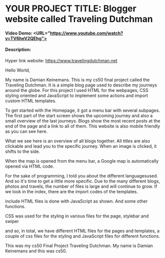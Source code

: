 # YOUR PROJECT TITLE: Blogger website called Traveling Dutchman
#### Video Demo:  <URL="https://www.youtube.com/watch?v=TV6heV2QEhg">
#### Description:
Hyper link website: https://www.travelingdutchman.net

Hello World,

My name is Damian Keinemans. This is my cs50 final project called the Traveling Dutchman. It is a simple blog page used to describe my journeys around the globe. For this project I used HTML for the webpages, CSS styling oriented and JavaScript to implement some actions and import custom HTML templates.

To get started with the Homepage, it got a menu bar with several subpages. The first part of the start screen shows the upcoming journey and also a small overview of the last journeys. Blogs show the most recent posts at the end of the page and a link to all of them. This website is also mobile friendly as you can see here.

What we see here is an overview of all blogs together. All titles are also clickable and lead you to the specific journey. When an image is clicked, it shifts to the side.

When the map is opened from the menu bar, a Google map is automatically opened via HTML code.

For the sake of programming, I told you about the different languages ​​used. And so it's time to get a little more specific. Due to the many different blogs, photos and travels, the number of files is large and will continue to grow. If we look in the index, there are the import codes of the templates.

include HTML files is done with JavaScript as shown. And some other functions.

CSS was used for the styling in various files for the page, stylebar and swiper

and so, in total, we have different HTML files for the pages and templates, a couple of css files for the styling and JavaScript files for different functions.

This was my cs50 Final Project Traveling Dutchman. My name is Damian Keinemans and this was cs50.